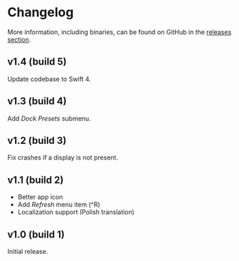 Changelog
=========

More information, including binaries, can be found on GitHub in the [releases section](https://github.com/Kwpolska/DisplayMenu/releases).

v1.4 (build 5)
--------------

Update codebase to Swift 4.

v1.3 (build 4)
--------------

Add *Dock Presets* submenu.

v1.2 (build 3)
--------------

Fix crashes if a display is not present.

v1.1 (build 2)
--------------

* Better app icon
* Add *Refresh* menu item (^R)
* Localization support (Polish translation)

v1.0 (build 1)
--------------

Initial release.

